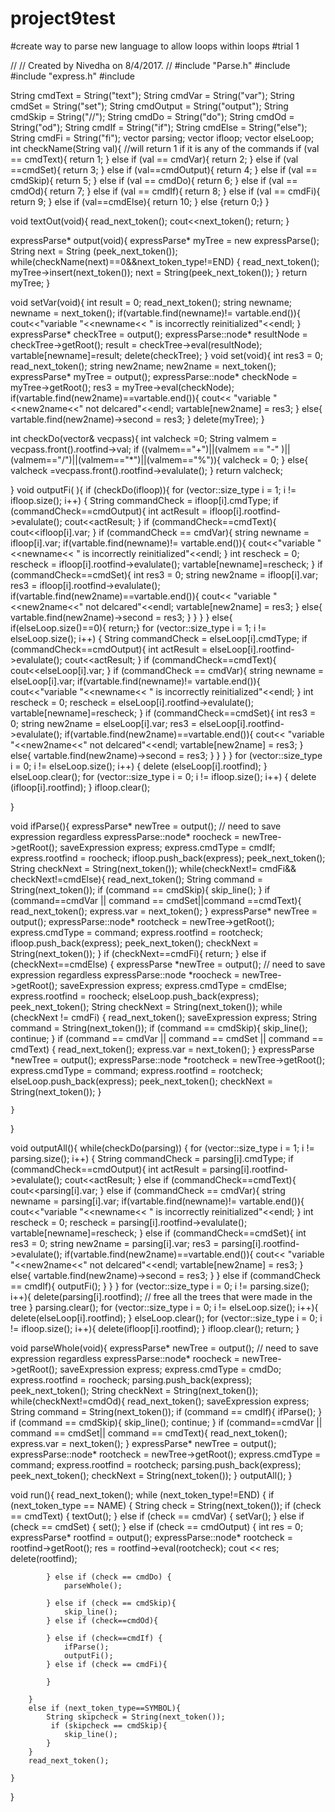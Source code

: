 # project9test
#create way to parse new language to allow loops within loops
#trial 1

//
// Created by Nivedha on 8/4/2017.
//
#include "Parse.h"
#include<iostream>
#include "express.h"
#include <vector>

String cmdText = String("text");
String cmdVar = String("var");
String cmdSet  = String("set");
String cmdOutput = String("output");
String cmdSkip = String("//");
String cmdDo = String("do");
String cmdOd = String("od");
String cmdIf = String("if");
String cmdElse = String("else");
String cmdFi = String("fi");
vector<saveExpression> parsing;
vector<saveExpression> ifloop;
vector<saveExpression> elseLoop;
int checkName(String val){ //will return 1 if it is any of the commands
    if (val == cmdText){
        return 1;
    }
    else if (val == cmdVar){
        return 2;
    } else if (val ==cmdSet){
        return 3;
    } else if (val==cmdOutput){
        return 4;
    } else if (val == cmdSkip){
        return 5;
    } else if (val == cmdDo){
        return 6;
    } else if (val == cmdOd){
        return 7;
    } else if (val == cmdIf){
        return 8;
    } else if (val == cmdFi){
        return 9;
    } else if (val==cmdElse){
        return 10;
    }
    else {return 0;}
}

void textOut(void){
    read_next_token();
    cout<<next_token();
    return;
}


  expressParse* output(void){
    expressParse* myTree = new expressParse();
    String next = String (peek_next_token());
    while(checkName(next)==0&&next_token_type!=END) {
        read_next_token();
        myTree->insert(next_token());
        next = String(peek_next_token());
    }
    return myTree;
}

void setVar(void){
    int result = 0;
    read_next_token();
    string newname;
    newname = next_token();
    if(vartable.find(newname)!= vartable.end()){
        cout<<"variable "<<newname<< " is incorrectly reinitialized"<<endl;
    }
    expressParse* checkTree = output();
    expressParse::node* resultNode = checkTree->getRoot();
    result = checkTree->eval(resultNode);
    vartable[newname]=result;
    delete(checkTree);
}
void set(void){
    int res3 = 0;
    read_next_token();
    string new2name;
    new2name = next_token();
    expressParse* myTree = output();
    expressParse::node* checkNode = myTree->getRoot();
    res3 = myTree->eval(checkNode);
    if(vartable.find(new2name)==vartable.end()){
        cout<< "variable "<<new2name<<" not delcared"<<endl;
        vartable[new2name] = res3;
    }
    else{
        vartable.find(new2name)->second = res3;
    }
    delete(myTree);
}



int checkDo(vector<saveExpression>& vecpass){
    int valcheck =0;
    String valmem = vecpass.front().rootfind->val;
    if ((valmem=="+")||(valmem == "-" )|| (valmem=="/")||(valmem=="*")||(valmem=="%")){
        valcheck = 0;
    }
    else{
        valcheck =vecpass.front().rootfind->evalulate();
    }
    return valcheck;

}
void outputFi( ){
    if (checkDo(ifloop)){
        for (vector<saveExpression>::size_type i = 1; i != ifloop.size(); i++) {
            String commandCheck = ifloop[i].cmdType;
            if (commandCheck==cmdOutput){
                int actResult = ifloop[i].rootfind->evalulate();
                cout<<actResult;
            }
            if (commandCheck==cmdText){
                cout<<ifloop[i].var;
            }
            if (commandCheck == cmdVar){
                string newname = ifloop[i].var;
                if(vartable.find(newname)!= vartable.end()){
                    cout<<"variable "<<newname<< " is incorrectly reinitialized"<<endl;
                }
                int rescheck = 0;
                rescheck = ifloop[i].rootfind->evalulate();
                vartable[newname]=rescheck;
            }
            if (commandCheck==cmdSet){
                int res3 = 0;
                string new2name = ifloop[i].var;
                res3 = ifloop[i].rootfind->evalulate();
                if(vartable.find(new2name)==vartable.end()){
                    cout<< "variable "<<new2name<<" not delcared"<<endl;
                    vartable[new2name] = res3;
                }
                else{
                    vartable.find(new2name)->second = res3;
                }
            }
        }
    }
    else{
        if(elseLoop.size()==0){ return;}
        for (vector<saveExpression>::size_type i = 1; i != elseLoop.size(); i++) {
            String commandCheck = elseLoop[i].cmdType;
            if (commandCheck==cmdOutput){
                int actResult = elseLoop[i].rootfind->evalulate();
                cout<<actResult;
            }
            if (commandCheck==cmdText){
                cout<<elseLoop[i].var;
            }
            if (commandCheck == cmdVar){
                string newname = elseLoop[i].var;
                if(vartable.find(newname)!= vartable.end()){
                    cout<<"variable "<<newname<< " is incorrectly reinitialized"<<endl;
                }
                int rescheck = 0;
                rescheck = elseLoop[i].rootfind->evalulate();
                vartable[newname]=rescheck;
            }
            if (commandCheck==cmdSet){
                int res3 = 0;
                string new2name = elseLoop[i].var;
                res3 = elseLoop[i].rootfind->evalulate();
                if(vartable.find(new2name)==vartable.end()){
                    cout<< "variable "<<new2name<<" not delcared"<<endl;
                    vartable[new2name] = res3;
                }
                else{
                    vartable.find(new2name)->second = res3;
                }
            }
        }
    }
    for (vector<saveExpression>::size_type i = 0; i != elseLoop.size(); i++) {
        delete (elseLoop[i].rootfind);
    }
    elseLoop.clear();
    for (vector<saveExpression>::size_type i = 0; i != ifloop.size(); i++) {
        delete (ifloop[i].rootfind);
    }
    ifloop.clear();

}

void ifParse(){
    expressParse* newTree = output(); // need to save expression regardless
    expressParse::node* roocheck = newTree->getRoot();
    saveExpression express;
    express.cmdType = cmdIf;
    express.rootfind = roocheck;
    ifloop.push_back(express);
    peek_next_token();
    String checkNext = String(next_token());
    while(checkNext!= cmdFi&& checkNext!=cmdElse){
        read_next_token();
        String command = String(next_token());
        if (command == cmdSkip){
            skip_line();
        }
        if (command==cmdVar || command == cmdSet||command ==cmdText){
            read_next_token();
            express.var = next_token();
        }
        expressParse* newTree = output();
        expressParse::node* rootcheck = newTree->getRoot();
        express.cmdType = command;
        express.rootfind = rootcheck;
        ifloop.push_back(express);
        peek_next_token();
        checkNext = String(next_token());
    }
    if (checkNext==cmdFi){
        return;
    }
    else if (checkNext==cmdElse) {
        expressParse *newTree = output(); // need to save expression regardless
        expressParse::node *roocheck = newTree->getRoot();
        saveExpression express;
        express.cmdType = cmdElse;
        express.rootfind = roocheck;
        elseLoop.push_back(express);
        peek_next_token();
        String checkNext = String(next_token());
        while (checkNext != cmdFi) {
            read_next_token();
            saveExpression express;
            String command = String(next_token());
            if (command == cmdSkip){
                skip_line();
                continue;
            }
            if (command == cmdVar || command == cmdSet || command == cmdText) {
                read_next_token();
                express.var = next_token();
            }
            expressParse *newTree = output();
            expressParse::node *rootcheck = newTree->getRoot();
            express.cmdType = command;
            express.rootfind = rootcheck;
            elseLoop.push_back(express);
            peek_next_token();
            checkNext = String(next_token());
        }

    }
}

void outputAll(){
    while(checkDo(parsing)) {
        for (vector<saveExpression>::size_type i = 1; i != parsing.size(); i++) {
            String commandCheck = parsing[i].cmdType;
            if (commandCheck==cmdOutput){
                int actResult = parsing[i].rootfind->evalulate();
                cout<<actResult;
            }
           else if (commandCheck==cmdText){
                cout<<parsing[i].var;
            }
            else if (commandCheck == cmdVar){
                string newname = parsing[i].var;
                if(vartable.find(newname)!= vartable.end()){
                    cout<<"variable "<<newname<< " is incorrectly reinitialized"<<endl;
                }
                int rescheck = 0;
                rescheck = parsing[i].rootfind->evalulate();
                vartable[newname]=rescheck;
            }
            else if (commandCheck==cmdSet){
                int res3 = 0;
                string new2name = parsing[i].var;
                res3 = parsing[i].rootfind->evalulate();
                if(vartable.find(new2name)==vartable.end()){
                    cout<< "variable "<<new2name<<" not delcared"<<endl;
                    vartable[new2name] = res3;
                }
                else{
                    vartable.find(new2name)->second = res3;
                }
            }
            else if (commandCheck == cmdIf){
                outputFi();
            }
        }
    }
    for (vector<saveExpression>::size_type i = 0; i != parsing.size(); i++){
        delete(parsing[i].rootfind); // free all the trees that were made in the tree
    }
    parsing.clear();
    for (vector<saveExpression>::size_type i = 0; i != elseLoop.size(); i++){
        delete(elseLoop[i].rootfind);
    }
    elseLoop.clear();
    for (vector<saveExpression>::size_type i = 0; i != ifloop.size(); i++){
        delete(ifloop[i].rootfind);
    }
    ifloop.clear();
    return;
}

void parseWhole(void){
    expressParse* newTree = output(); // need to save expression regardless
    expressParse::node* roocheck = newTree->getRoot();
     saveExpression express;
    express.cmdType = cmdDo;
    express.rootfind = roocheck;
    parsing.push_back(express);
    peek_next_token();
    String checkNext = String(next_token());
    while(checkNext!=cmdOd){
        read_next_token();
        saveExpression express;
        String command = String(next_token());
        if (command == cmdIf){
            ifParse();
        }
        if (command == cmdSkip){
            skip_line();
            continue;
        }
        if (command==cmdVar || command == cmdSet|| command == cmdText){
            read_next_token();
            express.var = next_token();
        }
        expressParse* newTree = output();
        expressParse::node* rootcheck = newTree->getRoot();
        express.cmdType = command;
        express.rootfind = rootcheck;
        parsing.push_back(express);
        peek_next_token();
        checkNext = String(next_token());
    }
    outputAll();
}



void run(){
    read_next_token();
    while (next_token_type!=END) {
        if (next_token_type == NAME) {
            String check = String(next_token());
            if (check == cmdText) {
                textOut();
            } else if (check == cmdVar) {
                setVar();
            } else if (check == cmdSet) {
                set();
            } else if (check == cmdOutput) {
                int res = 0;
                expressParse* rootfind = output();
                expressParse::node* rootcheck = rootfind->getRoot();
                res = rootfind->eval(rootcheck);
                cout << res;
                delete(rootfind);

            } else if (check == cmdDo) {
                parseWhole();

            } else if (check == cmdSkip){
                skip_line();
            } else if (check==cmdOd){

            } else if (check==cmdIf) {
                ifParse();
                outputFi();
            } else if (check == cmdFi){

            }

        }
        else if (next_token_type==SYMBOL){
            String skipcheck = String(next_token());
             if (skipcheck == cmdSkip){
                skip_line();
            }
        }
        read_next_token();

    }
}


